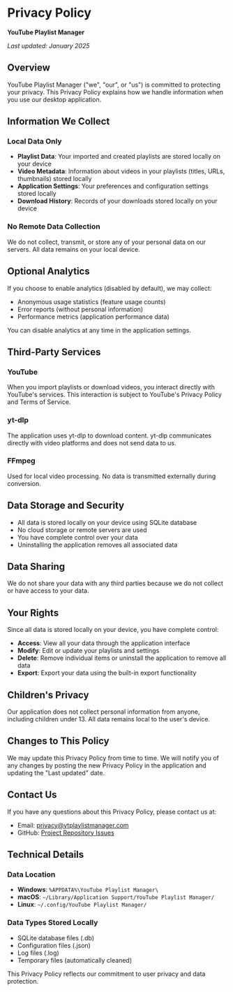# Privacy Policy

**YouTube Playlist Manager**

*Last updated: January 2025*

## Overview

YouTube Playlist Manager ("we", "our", or "us") is committed to protecting your privacy. This Privacy Policy explains how we handle information when you use our desktop application.

## Information We Collect

### Local Data Only
- **Playlist Data**: Your imported and created playlists are stored locally on your device
- **Video Metadata**: Information about videos in your playlists (titles, URLs, thumbnails) stored locally
- **Application Settings**: Your preferences and configuration settings stored locally
- **Download History**: Records of your downloads stored locally on your device

### No Remote Data Collection
We do not collect, transmit, or store any of your personal data on our servers. All data remains on your local device.

## Optional Analytics
If you choose to enable analytics (disabled by default), we may collect:
- Anonymous usage statistics (feature usage counts)
- Error reports (without personal information)
- Performance metrics (application performance data)

You can disable analytics at any time in the application settings.

## Third-Party Services

### YouTube
When you import playlists or download videos, you interact directly with YouTube's services. This interaction is subject to YouTube's Privacy Policy and Terms of Service.

### yt-dlp
The application uses yt-dlp to download content. yt-dlp communicates directly with video platforms and does not send data to us.

### FFmpeg
Used for local video processing. No data is transmitted externally during conversion.

## Data Storage and Security

- All data is stored locally on your device using SQLite database
- No cloud storage or remote servers are used
- You have complete control over your data
- Uninstalling the application removes all associated data

## Data Sharing

We do not share your data with any third parties because we do not collect or have access to your data.

## Your Rights

Since all data is stored locally on your device, you have complete control:
- **Access**: View all your data through the application interface
- **Modify**: Edit or update your playlists and settings
- **Delete**: Remove individual items or uninstall the application to remove all data
- **Export**: Export your data using the built-in export functionality

## Children's Privacy

Our application does not collect personal information from anyone, including children under 13. All data remains local to the user's device.

## Changes to This Policy

We may update this Privacy Policy from time to time. We will notify you of any changes by posting the new Privacy Policy in the application and updating the "Last updated" date.

## Contact Us

If you have any questions about this Privacy Policy, please contact us at:
- Email: privacy@ytplaylistmanager.com
- GitHub: [Project Repository Issues](https://github.com/youtube-playlist-manager/youtube-playlist-manager/issues)

## Technical Details

### Data Location
- **Windows**: `%APPDATA%\YouTube Playlist Manager\`
- **macOS**: `~/Library/Application Support/YouTube Playlist Manager/`
- **Linux**: `~/.config/YouTube Playlist Manager/`

### Data Types Stored Locally
- SQLite database files (.db)
- Configuration files (.json)
- Log files (.log)
- Temporary files (automatically cleaned)

This Privacy Policy reflects our commitment to user privacy and data protection.

